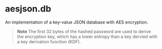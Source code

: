 # aesjson.db

An implementation of a key-value JSON database with AES encryption.

> **Note** The first 32 bytes of the hashed password are used to derive the encryption key, which has a lower entropy than a key dervied with a key derivation function (KDF).